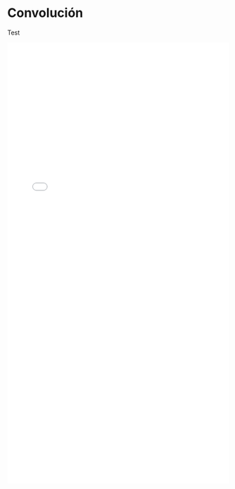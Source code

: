 # Convolución
Test
<iframe src="/VisualComputing/kernels.html" style="border:none;width:100%;height:1000px;"></iframe>